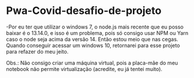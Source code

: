 # Pwa-Covid-desafio-de-projeto

-Por eu ter que utilizar o windows 7, o node.js mais recente que eu posso baixar é o 13.14.0, e isso é um problema, pois só consigo usar NPM ou Yarn caso o node seja acima da versão 14. Então estou meio que nas cegas. Quando conseguir acessar um windows 10, retornarei para esse projeto para refazer do meu jeito.

Obs.: Não consigo criar uma máquina virtual, pois a placa-mãe do meu notebook não permite virtualização (acredite, eu já tentei muito).
